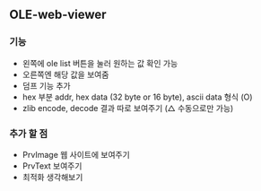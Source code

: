 ## OLE-web-viewer

### 기능
- 왼쪽에 ole list 버튼을 눌러 원하는 값 확인 가능
- 오른쪽엔 해당 값을 보여줌
- 덤프 기능 추가
- hex 부분 addr, hex data (32 byte or 16 byte), ascii data 형식 (O)
- zlib encode, decode 결과 따로 보여주기 (△ 수동으로만 가능)

### 추가 할 점
- PrvImage 웹 사이트에 보여주기
- PrvText 보여주기
- 최적화 생각해보기
